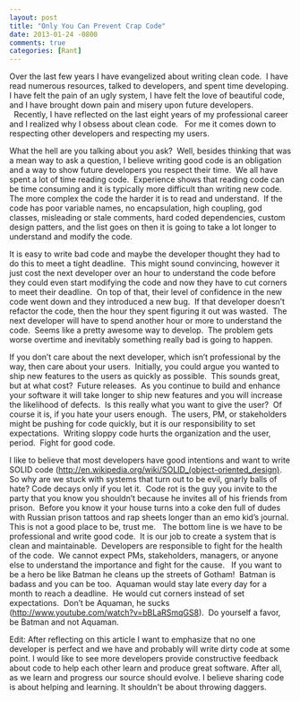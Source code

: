 ```yaml
---
layout: post
title: "Only You Can Prevent Crap Code"
date: 2013-01-24 -0800
comments: true
categories: [Rant]
---
```


Over the last few years I have evangelized about writing clean code.  I have read numerous resources, talked to developers, and spent time developing.  I have felt the pain of an ugly system, I have felt the love of beautiful code, and I have brought down pain and misery upon future developers.   Recently, I have reflected on the last eight years of my professional career and I realized why I obsess about clean code.   For me it comes down to respecting other developers and respecting my users.

What the hell are you talking about you ask?  Well, besides thinking that was a mean way to ask a question, I believe writing good code is an obligation and a way to show future developers you respect their time.  We all have spent a lot of time reading code.  Experience shows that reading code can be time consuming and it is typically more difficult than writing new code.  The more complex the code the harder it is to read and understand.  If the code has poor variable names, no encapsulation, high coupling, god classes, misleading or stale comments, hard coded dependencies, custom design patters, and the list goes on then it is going to take a lot longer to understand and modify the code.

It is easy to write bad code and maybe the developer thought they had to do this to meet a tight deadline.  This might sound convincing, however it just cost the next developer over an hour to understand the code before they could even start modifying the code and now they have to cut corners to meet their deadline.  On top of that, their level of confidence in the new code went down and they introduced a new bug.  If that developer doesn’t refactor the code, then the hour they spent figuring it out was wasted.  The next developer will have to spend another hour or more to understand the code.  Seems like a pretty awesome way to develop.  The problem gets worse overtime and inevitably something really bad is going to happen.

If you don’t care about the next developer, which isn’t professional by the way, then care about your users.  Initially, you could argue you wanted to ship new features to the users as quickly as possible.  This sounds great, but at what cost?  Future releases.  As you continue to build and enhance your software it will take longer to ship new features and you will increase the likelihood of defects.  Is this really what you want to give the user?  Of course it is, if you hate your users enough.  The users, PM, or stakeholders might be pushing for code quickly, but it is our responsibility to set expectations.  Writing sloppy code hurts the organization and the user, period.  Fight for good code.

I like to believe that most developers have good intentions and want to write SOLID code (<a href="http://en.wikipedia.org/wiki/SOLID_(object-oriented_design)">http://en.wikipedia.org/wiki/SOLID_(object-oriented_design)</a>.  So why are we stuck with systems that turn out to be evil, gnarly balls of hate? Code decays only if you let it.  Code rot is the guy you invite to the party that you know you shouldn’t because he invites all of his friends from prison.  Before you know it your house turns into a coke den full of dudes with Russian prison tattoos and rap sheets longer than an emo kid’s journal.  This is not a good place to be, trust me.   The bottom line is we have to be professional and write good code.  It is our job to create a system that is clean and maintainable.  Developers are responsible to fight for the health of the code.  We cannot expect PMs, stakeholders, managers, or anyone else to understand the importance and fight for the cause.   If you want to be a hero be like Batman he cleans up the streets of Gotham!  Batman is badass and you can be too.  Aquaman would stay late every day for a month to reach a deadline.  He would cut corners instead of set expectations.  Don’t be Aquaman, he sucks (<a href="http://www.youtube.com/watch?v=bBLaRSmqGS8">http://www.youtube.com/watch?v=bBLaRSmqGS8</a>).  Do yourself a favor, be Batman and not Aquaman.

Edit:
After reflecting on this article I want to emphasize that no one developer is perfect and we have and probably will write dirty code at some point.  I would like to see more developers provide constructive feedback about code to help each other learn and produce great software.  After all, as we learn and progress our source should evolve.  I believe sharing code is about helping and learning.  It shouldn't be about throwing daggers.
